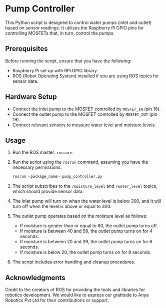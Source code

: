 # Pump Controller

This Python script is designed to control water pumps (inlet and outlet) based on sensor readings. It utilizes the Raspberry Pi GPIO pins for controlling MOSFETs that, in turn, control the pumps.

## Prerequisites

Before running the script, ensure that you have the following:

- Raspberry Pi set up with RPi.GPIO library.
- ROS (Robot Operating System) installed if you are using ROS topics for sensor data.

## Hardware Setup

- Connect the inlet pump to the MOSFET controlled by `MOSFET_IN` (pin 18).
- Connect the outlet pump to the MOSFET controlled by `MOSFET_OUT` (pin 19).
- Connect relevant sensors to measure water level and moisture levels.

## Usage

1. Run the ROS master: `roscore`.
2. Run the script using the `rosrun` command, assuming you have the necessary permissions:
   ```bash
   rosrun <package_name> pump_controller.py
   ```

1. The script subscribes to the `/moisture_level` and `/water_level` topics, which should provide sensor data.
2. The inlet pump will turn on when the water level is below 300, and it will turn off when the level is above or equal to 300.
3. The outlet pump operates based on the moisture level as follows:
   - If moisture is greater than or equal to 60, the outlet pump turns off.
   - If moisture is between 40 and 59, the outlet pump turns on for 4 seconds.
   - If moisture is between 20 and 39, the outlet pump turns on for 6 seconds.
   - If moisture is below 20, the outlet pump turns on for 8 seconds.
4. The script includes error handling and cleanup procedures.

## Acknowledgments
Credit to the creators of ROS for providing the tools and libraries for robotics development. We would like to express our gratitude to Anya Robotics Pvt Ltd for their contributions or support.
